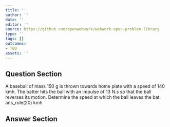 ```yaml
---
title: ''
author: ''
date: ''
editor: ''
source: https://github.com/openwebwork/webwork-open-problem-library
type: ''
tags: []
outcomes:
- TBD
assets: ''
---
```


## Question Section 

 
  
A baseball of mass 150 g is thrown towards home plate with a speed of 140 kmh. The batter hits the ball with an impulse of 13 N.s so that the ball reverses its motion. Determine the speed at which the ball leaves the bat.  
 ans_rule(20) kmh



## Answer Section

